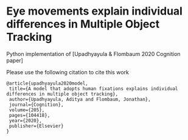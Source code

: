 # Eye movements explain individual differences in Multiple Object Tracking
 Python implementation of [Upadhyayula & Flombaum 2020 Cognition paper]
 
 Please use the following citation to cite this work
 
 ```
 @article{upadhyayula2020model,
  title={A model that adopts human fixations explains individual differences in multiple object tracking},
  author={Upadhyayula, Aditya and Flombaum, Jonathan},
  journal={Cognition},
  volume={205},
  pages={104418},
  year={2020},
  publisher={Elsevier}
}
```
